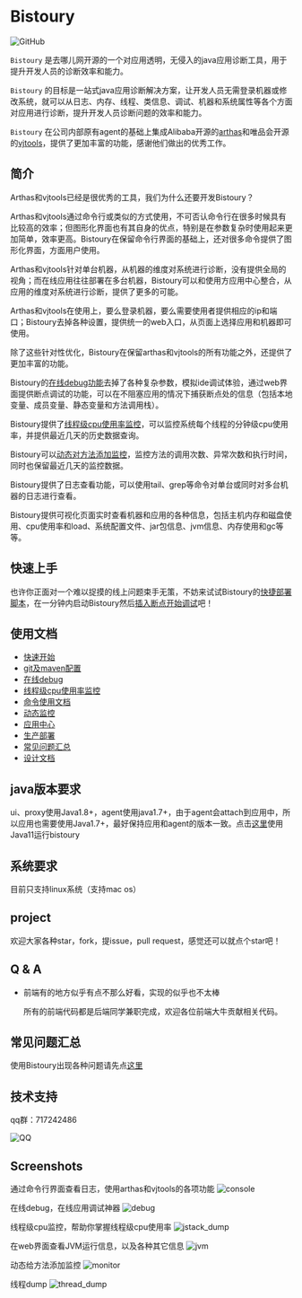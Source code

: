 # Bistoury

![GitHub](https://img.shields.io/github/license/qunarcorp/bistoury) 

`Bistoury` 是去哪儿网开源的一个对应用透明，无侵入的java应用诊断工具，用于提升开发人员的诊断效率和能力。

`Bistoury` 的目标是一站式java应用诊断解决方案，让开发人员无需登录机器或修改系统，就可以从日志、内存、线程、类信息、调试、机器和系统属性等各个方面对应用进行诊断，提升开发人员诊断问题的效率和能力。

`Bistoury` 在公司内部原有agent的基础上集成Alibaba开源的[arthas](https://github.com/alibaba/arthas)和唯品会开源的[vjtools](https://github.com/vipshop/vjtools)，提供了更加丰富的功能，感谢他们做出的优秀工作。

## 简介

Arthas和vjtools已经是很优秀的工具，我们为什么还要开发Bistoury？

Arthas和vjtools通过命令行或类似的方式使用，不可否认命令行在很多时候具有比较高的效率；但图形化界面也有其自身的优点，特别是在参数复杂时使用起来更加简单，效率更高。Bistoury在保留命令行界面的基础上，还对很多命令提供了图形化界面，方面用户使用。

Arthas和vjtools针对单台机器，从机器的维度对系统进行诊断，没有提供全局的视角；而在线应用往往部署在多台机器，Bistoury可以和使用方应用中心整合，从应用的维度对系统进行诊断，提供了更多的可能。

Arthas和vjtools在使用上，要么登录机器，要么需要使用者提供相应的ip和端口；Bistoury去掉各种设置，提供统一的web入口，从页面上选择应用和机器即可使用。

除了这些针对性优化，Bistoury在保留arthas和vjtools的所有功能之外，还提供了更加丰富的功能。

Bistoury的[在线debug功能](docs/cn/debug.md)去掉了各种复杂参数，模拟ide调试体验，通过web界面提供断点调试的功能，可以在不阻塞应用的情况下捕获断点处的信息（包括本地变量、成员变量、静态变量和方法调用栈）。

Bistoury提供了[线程级cpu使用率监控](docs/cn/jstack.md)，可以监控系统每个线程的分钟级cpu使用率，并提供最近几天的历史数据查询。

Bistoury可以[动态对方法添加监控](docs/cn/monitor.md)，监控方法的调用次数、异常次数和执行时间，同时也保留最近几天的监控数据。

Bistoury提供了日志查看功能，可以使用tail、grep等命令对单台或同时对多台机器的日志进行查看。

Bistoury提供可视化页面实时查看机器和应用的各种信息，包括主机内存和磁盘使用、cpu使用率和load、系统配置文件、jar包信息、jvm信息、内存使用和gc等等。

## 快速上手

也许你正面对一个难以捉摸的线上问题束手无策，不妨来试试Bistoury的[快捷部署脚本](docs/cn/quick_start.md)，在一分钟内启动Bistoury然后[插入断点开始调试](docs/cn/debug.md)吧！ 

## 使用文档
- [快速开始](docs/cn/quick_start.md)
- [git及maven配置](docs/cn/gitlab_maven.md)
- [在线debug](docs/cn/debug.md)
- [线程级cpu使用率监控](docs/cn/jstack.md)
- [命令使用文档](docs/cn/commands.md)
- [动态监控](docs/cn/monitor.md)
- [应用中心](docs/cn/application.md)
- [生产部署](docs/cn/deploy.md)
- [常见问题汇总](docs/cn/FAQ.md)
- [设计文档](docs/cn/design/design.md)

## java版本要求

ui、proxy使用Java1.8+，agent使用java1.7+，由于agent会attach到应用中，所以应用也需要使用Java1.7+，最好保持应用和agent的版本一致。点击[这里](docs/cn/java11.md)使用Java11运行bistoury

## 系统要求

目前只支持linux系统（支持mac os）

## project

欢迎大家各种star，fork，提issue，pull request，感觉还可以就点个star吧！

## Q & A

- 前端有的地方似乎有点不那么好看，实现的似乎也不太棒 

    所有的前端代码都是后端同学兼职完成，欢迎各位前端大牛贡献相关代码。
    
## 常见问题汇总

使用Bistoury出现各种问题请先点[这里](docs/cn/FAQ.md)
    
## 技术支持

qq群：717242486

![QQ](docs/image/bistoury_qq_small.png)

## Screenshots

通过命令行界面查看日志，使用arthas和vjtools的各项功能
![console](docs/image/console.png)

在线debug，在线应用调试神器
![debug](docs/image/debug_panel.png)

线程级cpu监控，帮助你掌握线程级cpu使用率
![jstack_dump](docs/image/jstack.png)

在web界面查看JVM运行信息，以及各种其它信息
![jvm](docs/image/jvm.png)

动态给方法添加监控
![monitor](docs/image/monitor.png)

线程dump
![thread_dump](docs/image/thread_dump.png)
